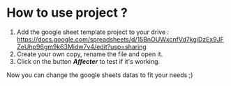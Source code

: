 
# How to use project ?
>
1. Add the google sheet template project to your drive : https://docs.google.com/spreadsheets/d/15BnOUWxcnfVd7kgiDzEx9JFZeUhp96gm9k63Midw7v4/edit?usp=sharing
2. Create your own copy, rename the file and open it.
3. Click on the button ***Affecter*** to test if it's working.

Now you can change the google sheets datas to fit your needs ;)
